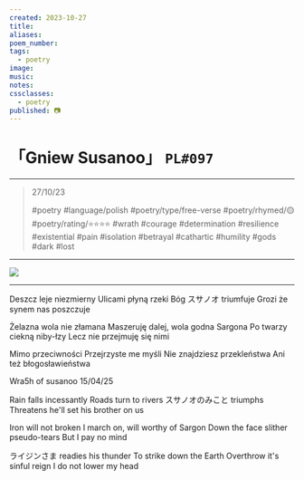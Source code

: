 ```yaml
---
created: 2023-10-27
title:
aliases:
poem_number:
tags:
  - poetry
image:
music:
notes:
cssclasses:
  - poetry
published: 📷
---
```

# 「Gniew Susanoo」 `PL#097`

---

> 27/10/23
> 
> #poetry 
> #language/polish
> #poetry/type/free-verse 
> #poetry/rhymed/🟡 
> #poetry/rating/⭐⭐⭐⭐ 
> #wrath #courage #determination #resilience #existential #pain #isolation #betrayal #cathartic #humility #gods #dark #lost 

---

![](https://w.wallhaven.cc/full/we/wallhaven-weq2mq.jpg)

---

Deszcz leje niezmierny
Ulicami płyną rzeki
Bóg スサノオ triumfuje
Grozi że synem nas poszczuje

Żelazna wola nie złamana
Maszeruję dalej, wola godna Sargona
Po twarzy ciekną niby-łzy
Lecz nie przejmuję się nimi

Mimo przeciwności
Przejrzyste me myśli
Nie znajdziesz przekleństwa
Ani też błogosławieństwa

Wra5h of susanoo
15/04/25

Rain falls incessantly
Roads turn to rivers
スサノオのみこと triumphs
Threatens he'll set his brother on us

Iron will not broken
I march on, will worthy of Sargon
Down the face slither pseudo-tears
But I pay no mind

ライジンさま readies his thunder
To strike down the Earth
Overthrow it's sinful reign
I do not lower my head